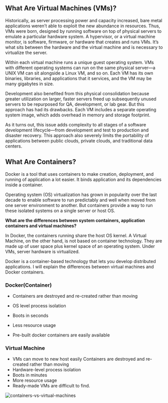 ## What Are Virtual Machines (VMs)?

 Historically, as server processing power and capacity increased, bare metal applications weren’t able to exploit the new abundance in resources. Thus, VMs were born, designed by running software on top of physical servers to emulate a particular hardware system. A hypervisor, or a virtual machine monitor, is software, firmware, or hardware that creates and runs VMs. It’s what sits between the hardware and the virtual machine and is necessary to virtualize the server.

Within each virtual machine runs a unique guest operating system. VMs with different operating systems can run on the same physical server—a UNIX VM can sit alongside a Linux VM, and so on. Each VM has its own binaries, libraries, and applications that it services, and the VM may be many gigabytes in size.

Development also benefited from this physical consolidation because greater utilization on larger, faster servers freed up subsequently unused servers to be repurposed for QA, development, or lab gear.   But this approach has had its drawbacks. Each VM includes a separate operating system image, which adds overhead in memory and storage footprint.

 As it turns out, this issue adds complexity to all stages of a software development lifecycle—from development and test to production and disaster recovery. This approach also severely limits the portability of applications between public clouds, private clouds, and traditional data centers.
 
  ## What Are Containers? 
 
 Docker is a tool that uses containers to make creation, deployment, and running of application a lot easier. It binds application and its dependencies inside a container.
 
 Operating system (OS) virtualization has grown in popularity over the last decade to enable software to run predictably and well when moved from one server environment to another. But containers provide a way to run these isolated systems on a single server or host OS.


**What are the differences between system containers, application containers and virtual machines?**

In Docker, the containers running share the host OS kernel. A Virtual Machine, on the other hand, is not based on container technology. They are made up of user space plus kernel space of an operating system. Under VMs, server hardware is virtualized.

Docker is a container-based technology that lets you develop distributed applications. I will explain the differences between virtual machines and Docker containers.

### Docker(Container)
* Containers are destroyed and re-created rather than moving

* OS level process isolation
* Boots in seconds
* Less resource usage	
* Pre-built docker containers are easily available

### Virtual Machine

* VMs can move to new host easily	Containers are destroyed and re-created rather than moving
* Hardware-level process isolation	
* Boots in minutes	
* More resource usage	
* Ready-made VMs are difficult to find.

![containers-vs-virtual-machines](https://user-images.githubusercontent.com/103209557/167423739-f5b140ad-990a-47e1-a802-6a65692a9246.jpg)

